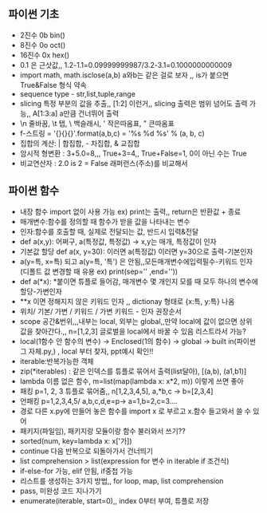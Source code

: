 ## 파이썬 기초
- 2진수 0b  bin()
- 8진수 0o  oct()
- 16진수 0x  hex()
- 0.1 은 근삿값,, 1.2-1.1=0.09999999987/3.2-3.1=0.1000000000009
- import math, math.isclose(a,b) a와b는 같은 걸로 보자 ,, is가 붙으면 True&False 형식 약속
- sequence type - str,list,tuple,range
- slicing 특정 부분의 값을 추출,, [1:2] 이런거,, slicing 출력은 범위 넘어도 출력 가능,, A[1:3:a] a만큼 건너뛰어 출력
- \n 줄바꿈, \t 탭, \\ 백슬래시, \' 작은따옴표, \" 큰따옴표
- f-스트링 = '{}{}{}'.format(a,b,c) = '%s %d %s' % (a, b, c)
- 집합의 계산: | 합집합, - 차집합, & 교집합
- 암시적 형변환 : 3+5.0=8,,, True+3=4,, True+False=1, 0이 아닌 수는 True
- 비교연산자 : 2.0 is 2 = False 래퍼런스(주소)를 비교해서

## 파이썬 함수
- 내장 함수 import 없이 사용 가능 ex) print는 출력,, return은 반환값 + 종료
- 매개변수:함수를 정의할 때 함수가 받을 값을 나타내는 변수
- 인자:함수를 호출할 때, 실제로 전달되는 값, 반드시 입력&전달
- def a(x,y): 어쩌구, a(특정값, 특정값) -> x,y는 매개, 특정값이 인자
- 기본값 할당 def a(x, y=30): 이러면 a(특정값) 이러면 y=30으로 출력-기본인자
- a(y=특, x=특) 되고 a(y=특, '특') 은 안됨,,모든매개변수에입력필수-키워드 인자(디폴트 값 변경할 때 유용 ex) print(sep='' ,end=''))
- def a(*x):  *붙이면 튜플로 들어감, 매개변수 몇 개인지 모를 때 모두 하나의 변수에 할당-가변인자
- **x 이면 정해지지 않은 키워드 인자 ,, dictionay 형태로 {x:특, y:특} 나옴
- 위치/ 기본/ 가변 / 키워드 / 가변 키워드 - 인자 권장순서
- scope 공간&번위,,,내부는 local, 외부는 global,,만약 local에 값이 없으면 상위 값을 찾아간다.,, n=[1,2,3] 글로벌을 local에서 바꿀 수 있음 리스트라서 가능? 
- local(1함수 안 함수의 변수) -> Enclosed(1의 함수) -> global -> built in(파이썬 그 자체.py,) , local 부터 찾자, ppt예시 확인!!
- iterable:반복가능한 객체
- zip(*iterables) : 같은 인덱스를 튜플로 묶어서 출력(list달아), [(a,b), (a1,b1)]
- lambda 이름 없은 함수, m=list(map(lambda x: x*2, m)) 이렇게 쓰면 좋아
- 패킹 p=1, 2, 3 튜플로 묶어줌,, n[1,2,3,4,5], a,*b,c -> b=[2,3,4]
- 언패킹 p=1,2,3,4,5/ a,b,c,d,e=p-> a=1,b=2,c=3....
- 경로 다른 x.py에 만들어 놓은 함수를 import x 로 부르고 x.함수 들고와서 쓸 수 있어
- 패키지(파일임), 패키지랑 모듈이랑 함수 불러와서 쓰기??
- sorted(num, key=lambda x: x['가])
- continue 다음 반복으로 되돌아가서 건너띄기
- list comprehension > list(expression for 변수 in iterable if 조건식)
- if-else-for 가능, elif 안됨, if중첩 가능
- 리스트를 생성하는 3가지 방법,, for loop, map, list comprehension
- pass, 미완성 코드 지나가기
- enumerate(iterable, start=0),, index 0부터 부여, 튜플로 저장
